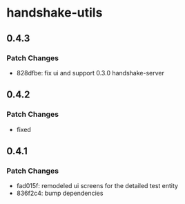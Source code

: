 # handshake-utils

## 0.4.3

### Patch Changes

- 828dfbe: fix ui and support 0.3.0 handshake-server

## 0.4.2

### Patch Changes

- fixed

## 0.4.1

### Patch Changes

- fad015f: remodeled ui screens for the detailed test entity
- 836f2c4: bump dependencies
